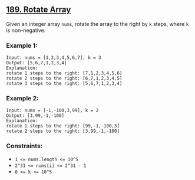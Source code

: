 ## [189. Rotate Array](https://leetcode.com/problems/rotate-array/)

Given an integer array `nums`, rotate the array to the right by `k` steps, where `k` is non-negative.

### Example 1:

```
Input: nums = [1,2,3,4,5,6,7], k = 3
Output: [5,6,7,1,2,3,4]
Explanation:
rotate 1 steps to the right: [7,1,2,3,4,5,6]
rotate 2 steps to the right: [6,7,1,2,3,4,5]
rotate 3 steps to the right: [5,6,7,1,2,3,4]
```

### Example 2:

```
Input: nums = [-1,-100,3,99], k = 2
Output: [3,99,-1,-100]
Explanation: 
rotate 1 steps to the right: [99,-1,-100,3]
rotate 2 steps to the right: [3,99,-1,-100]
```

### Constraints:

- `1 <= nums.length <= 10^5`
- `2^31 <= nums[i] <= 2^31 - 1`
- `0 <= k <= 10^5`
